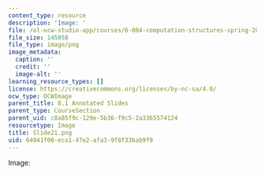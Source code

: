 ```yaml
---
content_type: resource
description: 'Image: '
file: /ol-ocw-studio-app/courses/6-004-computation-structures-spring-2017/64941f00eca147e2afa39f8f33bab9f9_Slide21.png
file_size: 145058
file_type: image/png
image_metadata:
  caption: ''
  credit: ''
  image-alt: ''
learning_resource_types: []
license: https://creativecommons.org/licenses/by-nc-sa/4.0/
ocw_type: OCWImage
parent_title: 8.1 Annotated Slides
parent_type: CourseSection
parent_uid: c8a85f9c-129e-5b36-f9c5-2a3365574124
resourcetype: Image
title: Slide21.png
uid: 64941f00-eca1-47e2-afa3-9f8f33bab9f9
---
```

Image: 